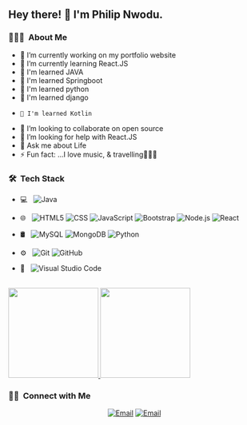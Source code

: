 <h2> Hey there! 👋 I'm Philip Nwodu.</h2>

<h3> 👨🏻‍💻 &nbsp;About Me </h3>


- 🔭 I’m currently working on my portfolio website
- 🌱 I’m currently learning React.JS
- 🌱 I'm learned JAVA
-  🌱 I'm learned Springboot
-   🌱 I'm learned python
-    🌱 I'm learned django
-     🌱 I'm learned Kotlin
- 👯 I’m looking to collaborate on open source
- 🤔 I’m looking for help with React.JS
- 💬 Ask me about Life
- ⚡ Fun fact: ...I love music, & travelling🎸🎸🎸

<h3> 🛠 &nbsp;Tech Stack</h3>

- 💻 &nbsp;
  ![Java](https://img.shields.io/badge/-Java-333333?style=flat&logo=Java&logoColor=007396)
- 🌐 &nbsp;
  ![HTML5](https://img.shields.io/badge/-HTML5-333333?style=flat&logo=HTML5)
  ![CSS](https://img.shields.io/badge/-CSS-333333?style=flat&logo=CSS3&logoColor=1572B6)
  ![JavaScript](https://img.shields.io/badge/-JavaScript-333333?style=flat&logo=javascript)
  ![Bootstrap](https://img.shields.io/badge/-Bootstrap-333333?style=flat&logo=bootstrap&logoColor=563D7C)
  ![Node.js](https://img.shields.io/badge/-Node.js-333333?style=flat&logo=node.js)
  ![React](https://img.shields.io/badge/-React-333333?style=flat&logo=react)
- 🛢 &nbsp;
  ![MySQL](https://img.shields.io/badge/-MySQL-333333?style=flat&logo=mysql)
  ![MongoDB](https://img.shields.io/badge/-MongoDB-333333?style=flat&logo=mongodb)
  ![Python](https://img.shields.io/badge/-Python-333333?style=flat&logo=python)
    
- ⚙️ &nbsp;
  ![Git](https://img.shields.io/badge/-Git-333333?style=flat&logo=git)
  ![GitHub](https://img.shields.io/badge/-GitHub-333333?style=flat&logo=github)
- 🔧 &nbsp;
  ![Visual Studio Code](https://img.shields.io/badge/-Visual%20Studio%20Code-333333?style=flat&logo=visual-studio-code&logoColor=007ACC)

<br/>

<a href="https://github.com/mightyfaour/mightyfaour">
  <img height="180em" src="https://github-readme-stats.vercel.app/api?username=mightyfavour&theme=buefy&show_icons=true" />
  <img height="180em" src="https://github-readme-stats.vercel.app/api/top-langs/?username=mightyfaour&theme=buefy&layout=compact" />
</a>

<br/>

<h3> 🤝🏻 &nbsp;Connect with Me </h3>

<p align="center">
<a href="https://www.linkedin.com/in/philip-nwodu-001250100/" src="https://img.shields.io/badge/LinkedIn-Philip-blue?style=flat-square&logo=linkedin"></a>
<a href="mailto:mails2philipnwodu@gmail.com"><img alt="Email" src="https://img.shields.io/badge/Email-mails2philipnwodu@gmail.com-blue?style=flat-square&logo=gmail"></a>
<a href="mailto:tech4phil@outlook.com"><img alt="Email" src="[https://img.shields.io/badge/Email-tech4phil@outlook.com-blue?style=flat-square&logo=gm](https://account.microsoft.com/profile/?refd=outlook.live.com)"></a>
</p>





